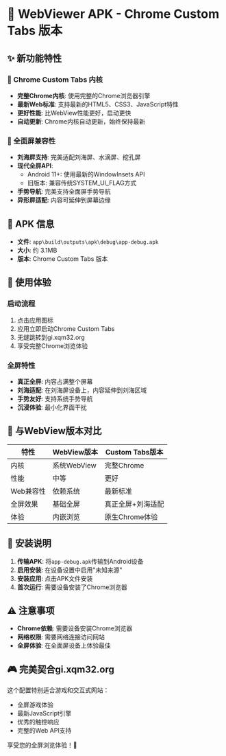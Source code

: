 # 🎉 WebViewer APK - Chrome Custom Tabs 版本

## ✨ 新功能特性

### 🚀 Chrome Custom Tabs 内核
- **完整Chrome内核**: 使用完整的Chrome浏览器引擎
- **最新Web标准**: 支持最新的HTML5、CSS3、JavaScript特性
- **更好性能**: 比WebView性能更好，启动更快
- **自动更新**: Chrome内核自动更新，始终保持最新

### 📱 全面屏兼容性
- **刘海屏支持**: 完美适配刘海屏、水滴屏、挖孔屏
- **现代全屏API**:
  - Android 11+: 使用最新的WindowInsets API
  - 旧版本: 兼容传统SYSTEM_UI_FLAG方式
- **手势导航**: 完美支持全面屏手势导航
- **异形屏适配**: 内容可延伸到屏幕边缘

## 📁 APK 信息
- **文件**: `app\build\outputs\apk\debug\app-debug.apk`
- **大小**: 约 3.1MB
- **版本**: Chrome Custom Tabs 版本

## 🎯 使用体验

### 启动流程
1. 点击应用图标
2. 应用立即启动Chrome Custom Tabs
3. 无缝跳转到gi.xqm32.org
4. 享受完整Chrome浏览体验

### 全屏特性
- **真正全屏**: 内容占满整个屏幕
- **刘海适配**: 在刘海屏设备上，内容延伸到刘海区域
- **手势友好**: 支持系统手势导航
- **沉浸体验**: 最小化界面干扰

## 🔄 与WebView版本对比

| 特性 | WebView版本 | Custom Tabs版本 |
|------|-------------|-----------------|
| 内核 | 系统WebView | 完整Chrome |
| 性能 | 中等 | 更好 |
| Web兼容性 | 依赖系统 | 最新标准 |
| 全屏效果 | 基础全屏 | 真正全屏+刘海适配 |
| 体验 | 内嵌浏览 | 原生Chrome体验 |

## 📲 安装说明

1. **传输APK**: 将`app-debug.apk`传输到Android设备
2. **启用安装**: 在设备设置中启用"未知来源"
3. **安装应用**: 点击APK文件安装
4. **首次运行**: 需要设备安装了Chrome浏览器

## ⚠️ 注意事项

- **Chrome依赖**: 需要设备安装Chrome浏览器
- **网络权限**: 需要网络连接访问网站
- **全屏体验**: 在全面屏设备上体验最佳

## 🎮 完美契合gi.xqm32.org

这个配置特别适合游戏和交互式网站：
- 全屏游戏体验
- 最新JavaScript引擎
- 优秀的触控响应
- 完整的Web API支持

享受您的全屏浏览体验！🎉
